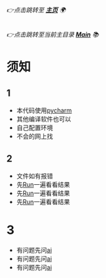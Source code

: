 ###### 👉点击跳转至 [**主页**](https://github.com/Bnz277/) 🌍
###### 👉点击跳转至当前主目录 [**Main**](https://github.com/Bnz277/School/) 📚

# 须知

## 1
- 本代码使用[pycharm]()
- 其他编译软件也可以
- 自己配置环境
- 不会的网上找

## 2
- 文件如有报错
- 先[Run]()一遍看看结果
- 先[Run]()一遍看看结果
- 先[Run]()一遍看看结果

# 3
- 有问题先问[ai]()
- 有问题先问[ai]()
- 有问题先问[ai]()
